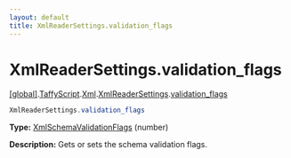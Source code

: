 ```yaml
---
layout: default
title: XmlReaderSettings.validation_flags
---
```


# XmlReaderSettings.validation_flags

[\[global\]]({{site.baseurl}}/docs/).[TaffyScript]({{site.baseurl}}/docs/TaffyScript/).[Xml]({{site.baseurl}}/docs/TaffyScript/Xml/).[XmlReaderSettings]({{site.baseurl}}/docs/TaffyScript/Xml/XmlReaderSettings/).[validation_flags]({{site.baseurl}}/docs/TaffyScript/Xml/XmlReaderSettings/validation_flags/)

```cs
XmlReaderSettings.validation_flags
```

**Type:** <a href="https://docs.microsoft.com/en-us/dotnet/api/system.xml.schema.xmlschemavalidationflags?view=netframework-4.7.2">XmlSchemaValidationFlags</a> (number)

**Description:** Gets or sets the schema validation flags.
